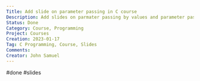```yaml
---
Title: Add slide on parameter passing in C course
Description: Add slides on parmater passing by values and parameter passing by reference 
Status: Done
Category: Course, Programming
Project: Courses
Creation: 2023-01-17
Tag: C Programming, Course, Slides
Comments: 
Creator: John Samuel
---
```


#done  #slides